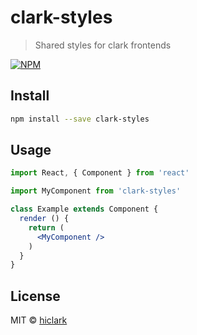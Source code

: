 # clark-styles

> Shared styles for clark frontends

[![NPM](https://img.shields.io/npm/v/clark-styles.svg)](https://www.npmjs.com/package/clark-styles)

## Install

```bash
npm install --save clark-styles
```

## Usage

```jsx
import React, { Component } from 'react'

import MyComponent from 'clark-styles'

class Example extends Component {
  render () {
    return (
      <MyComponent />
    )
  }
}
```

## License

MIT © [hiclark](https://github.com/hiclark)
